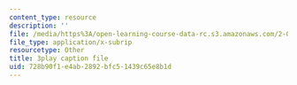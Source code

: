 ```yaml
---
content_type: resource
description: ''
file: /media/https%3A/open-learning-course-data-rc.s3.amazonaws.com/2-087-engineering-math-differential-equations-and-linear-algebra-fall-2014/728b90f1e4ab2892bfc51439c65e8b1d_4X0SGGrXDiI.srt
file_type: application/x-subrip
resourcetype: Other
title: 3play caption file
uid: 728b90f1-e4ab-2892-bfc5-1439c65e8b1d
---
```

